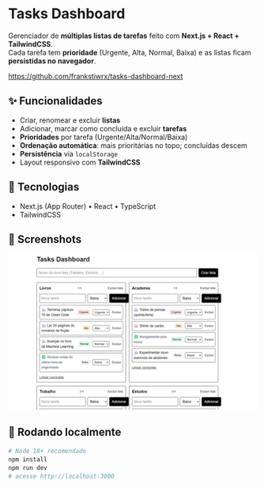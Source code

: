 # Tasks Dashboard

Gerenciador de **múltiplas listas de tarefas** feito com **Next.js + React + TailwindCSS**.  
Cada tarefa tem **prioridade** (Urgente, Alta, Normal, Baixa) e as listas ficam **persistidas no navegador**.

https://github.com/frankstiwrx/tasks-dashboard-next

## ✨ Funcionalidades
- Criar, renomear e excluir **listas**
- Adicionar, marcar como concluída e excluir **tarefas**
- **Prioridades** por tarefa (Urgente/Alta/Normal/Baixa)
- **Ordenação automática**: mais prioritárias no topo; concluídas descem
- **Persistência** via `localStorage`
- Layout responsivo com **TailwindCSS**

## 🧰 Tecnologias
- Next.js (App Router) • React • TypeScript
- TailwindCSS

## 📸 Screenshots
<img src="public/screenshot-01.png" width="800" />

## 🚀 Rodando localmente
```bash
# Node 18+ recomendado
npm install
npm run dev
# acesse http://localhost:3000
